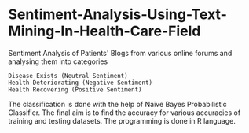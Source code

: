 # Sentiment-Analysis-Using-Text-Mining-In-Health-Care-Field
Sentiment Analysis of Patients' Blogs from various online forums and analysing them into categories 
 ```
 Disease Exists (Neutral Sentiment)
 Health Deteriorating (Negative Sentiment) 
 Health Recovering (Positive Sentiment) 
 ```
The classification is done with the help of Naive Bayes Probabilistic Classifier. The final aim is to find the accuracy for various accuracies of training and testing datasets. 
The programming is done in R language.
